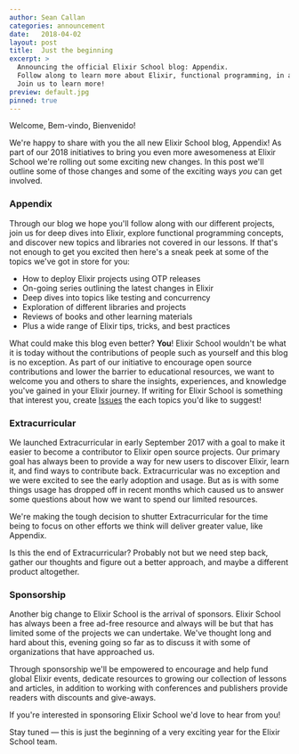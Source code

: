 ```yaml
---
author: Sean Callan
categories: announcement
date:   2018-04-02
layout: post
title:  Just the beginning
excerpt: >
  Announcing the official Elixir School blog: Appendix.
  Follow along to learn more about Elixir, functional programming, in addition to tips and tricks you can take advantage of when building Elixir applications.
  Join us to learn more!
preview: default.jpg
pinned: true
---
```


Welcome, Bem-vindo, Bienvenido!

We're happy to share with you the all new Elixir School blog, Appendix!
As part of our 2018 initiatives to bring you even more awesomeness at Elixir School we're rolling out some exciting new changes.
In this post we'll outline some of those changes and some of the exciting ways _you_ can get involved.

### Appendix

Through our blog we hope you'll follow along with our different projects, join us for deep dives into Elixir, explore functional programming concepts, and discover new topics and libraries not covered in our lessons.
If that's not enough to get you excited then here's a sneak peek at some of the topics we've got in store for you:

+ How to deploy Elixir projects using OTP releases
+ On-going series outlining the latest changes in Elixir
+ Deep dives into topics like testing and concurrency
+ Exploration of different libraries and projects
+ Reviews of books and other learning materials
+ Plus a wide range of Elixir tips, tricks, and best practices

What could make this blog even better? __You__!
Elixir School wouldn't be what it is today without the contributions of people such as yourself and this blog is no exception.
As part of our initiative to encourage open source contributions and lower the barrier to educational resources, we want to welcome you and others to share the insights, experiences, and knowledge you've gained in your Elixir journey.
If writing for Elixir School is something that interest you, create [Issues](https://github.com/elixirschool/elixirschool/issues) the each topics you'd like to suggest!

### Extracurricular

We launched Extracurricular in early September 2017 with a goal to make it easier to become a contributor to Elixir open source projects.
Our primary goal has always been to provide a way for new users to discover Elixir, learn it, and find ways to contribute back.
Extracurricular was no exception and we were excited to see the early adoption and usage.  But as is with some things usage has dropped off in recent months which caused us to answer some questions about how we want to spend our limited resources.

We're making the tough decision to shutter Extracurricular for the time being to focus on other efforts we think will deliver greater value, like Appendix.

Is this the end of Extracurricular?
Probably not but we need step back, gather our thoughts and figure out a better approach, and maybe a different product altogether.

### Sponsorship

Another big change to Elixir School is the arrival of  sponsors.
Elixir School has always been a free ad-free resource and always will be but that has limited some of the projects we can undertake.
We've thought long and hard about this, evening going so far as to discuss it with some of organizations that have approached us.

Through sponsorship we'll be empowered to encourage and help fund global Elixir events, dedicate resources to growing our collection of lessons and articles, in addition to working with conferences and publishers provide readers with discounts and give-aways.

If you're interested in sponsoring Elixir School we'd love to hear from you!

Stay tuned — this is just the beginning of a very exciting year for the Elixir School team.
